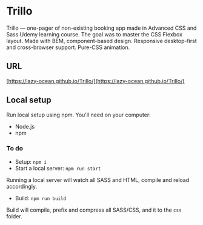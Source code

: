 # Trillo
Trillo — one-pager of non-existing booking app made in Advanced CSS and Sass Udemy learning course. 
The goal was to master the CSS Flexbox layout.
Made with BEM, component-based design. Responsive desktop-first and cross-browser support. Pure-CSS animation.

##  URL
[https://lazy-ocean.github.io/Trillo/](https://lazy-ocean.github.io/Trillo/)
##  Local setup
Run local setup using npm.
You'll need on your computer:
- Node.js
- npm
### To do
- Setup: `npm i`
- Start a local server: `npm run start`

Running a local server will watch all SASS and HTML, compile and reload accordingly.
- Build: `npm run build`

Build will compile, prefix and compress all SASS/CSS, and it to the `css` folder.
